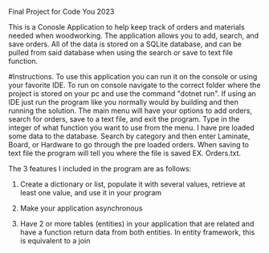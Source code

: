 Final Project for Code You 2023


This is a Conosle Application to help keep track of orders and materials needed when woodworking. The application allows you to add, search, and save orders. All of the data is stored on a SQLite database, and can be pulled from said database when using the search or save to text file function.



#Instructions. To use this application you can run it on the console or using your favorite IDE. To run on console navigate to the correct folder where the project is stored on your pc and use the command "dotnet run". If using an IDE just run the program like you normally would by building and then running the solution. The main menu will have your options to add orders, search for orders, save to a text file, and exit the program. Type in the integer of what function you want to use from the menu. I have pre loaded some data to the database. Search by category and then enter Laminate, Board, or Hardware to go through the pre loaded orders. When saving to text file the program will tell you where the file is saved EX. Orders.txt.



The 3 features I included in the program are as follows:

1. Create a dictionary or list, populate it with several values, retrieve at least one value, and use it in your program

2. Make your application asynchronous

3. Have 2 or more tables (entities) in your application that are related and have a function return data from both entities.  In entity framework, this is equivalent to a join

